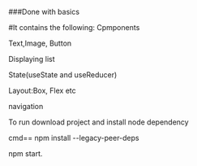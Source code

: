 ###Done with basics

#It contains the following: 
Cpmponents

Text,Image, Button

Displaying list 

State(useState and useReducer) 

Layout:Box, Flex etc

navigation 

To run
download project and install node dependency

cmd== npm install --legacy-peer-deps 

npm start.
